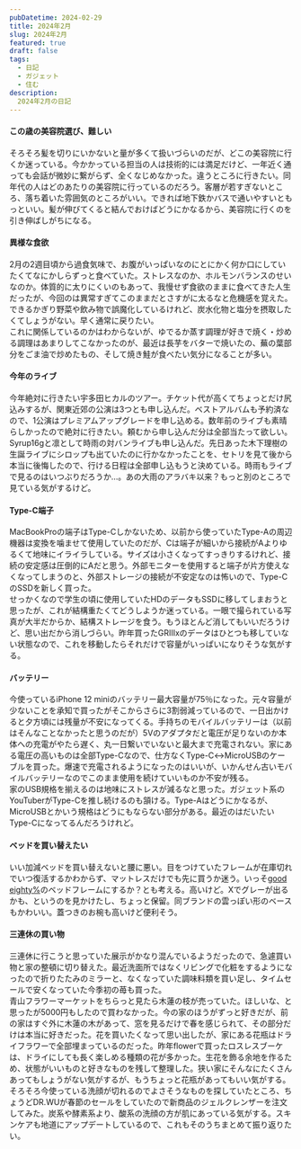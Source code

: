 ```yaml
---
pubDatetime: 2024-02-29
title: 2024年2月
slug: 2024年2月
featured: true
draft: false
tags:
  - 日記
  - ガジェット
  - 住む
description:
  2024年2月の日記
---
```


#### この歳の美容院選び、難しい
そろそろ髪を切りにいかないと量が多くて扱いづらいのだが、どこの美容院に行くか迷っている。今かかっている担当の人は技術的には満足だけど、一年近く通っても会話が微妙に繋がらず、全くなじめなかった。違うところに行きたい。同年代の人はどのあたりの美容院に行っているのだろう。客層が若すぎないところ、落ち着いた雰囲気のところがいい。できれば地下鉄かバスで通いやすいともっといい。髪が伸びてくると結んでおけばどうにかなるから、美容院に行くのを引き伸ばしがちになる。

#### 異様な食欲
2月の2週目頃から過食気味で、お腹がいっぱいなのにとにかく何か口にしていたくてなにかしらずっと食べていた。ストレスなのか、ホルモンバランスのせいなのか。体質的に太りにくいのもあって、我慢せず食欲のままに食べてきた人生だったが、今回のは異常すぎてこのままだとさすがに太るなと危機感を覚えた。できるかぎり野菜や飲み物で誤魔化しているけれど、炭水化物と塩分を摂取したくてしょうがない。早く通常に戻りたい。  
これに関係しているのかはわからないが、ゆでるか蒸す調理が好きで焼く・炒める調理はあまりしてこなかったのが、最近は長芋をバターで焼いたの、蕪の葉部分をごま油で炒めたもの、そして焼き鮭が食べたい気分になることが多い。

#### 今年のライブ
今年絶対に行きたい宇多田ヒカルのツアー。チケット代が高くてちょっとだけ尻込みするが、関東近郊の公演は3つとも申し込んだ。ベストアルバムも予約済なので、1公演はプレミアムアップグレードを申し込める。数年前のライブも素晴らしかったので絶対に行きたい。頼むから申し込んだ分は全部当たって欲しい。  
Syrup16gと凛として時雨の対バンライブも申し込んだ。先日あった木下理樹の生誕ライブにシロップも出ていたのに行かなかったことを、セトリを見て後から本当に後悔したので、行ける日程は全部申し込もうと決めている。時雨もライブで見るのはいつぶりだろうか…。あの大雨のアラバキ以来？もっと別のところで見ている気がするけど。

#### Type-C端子
MacBookProの端子はType-Cしかないため、以前から使っていたType-Aの周辺機器は変換を噛ませて使用していたのだが、Cは端子が細いから接続がAよりゆるくて地味にイライラしている。サイズは小さくなってすっきりするけれど、接続の安定感は圧倒的にAだと思う。外部モニターを使用すると端子が片方使えなくなってしまうのと、外部ストレージの接続が不安定なのは怖いので、Type-CのSSDを新しく買った。  
せっかくなので学生の頃に使用していたHDのデータもSSDに移してしまおうと思ったが、これが結構重たくてどうしようか迷っている。一眼で撮られている写真が大半だからか、結構ストレージを食う。もうほとんど消してもいいだろうけど、思い出だから消しづらい。昨年買ったGRⅢxのデータはひとつも移していない状態なので、これを移動したらそれだけで容量がいっぱいになりそうな気がする。

#### バッテリー
今使っているiPhone 12 miniのバッテリー最大容量が75％になった。元々容量が少ないことを承知で買ったがそこからさらに3割弱減っているので、一日出かけると夕方頃には残量が不安になってくる。手持ちのモバイルバッテリーは（以前はそんなことなかったと思うのだが）5Vのアダプタだと電圧が足りないのか本体への充電がやたら遅く、丸一日繋いでいないと最大まで充電されない。家にある電圧の高いものは全部Type-Cなので、仕方なくType-C↔MicroUSBのケーブルを買った。爆速で充電されるようになったのはいいが、いかんせん古いモバイルバッテリーなのでこのまま使用を続けていいものか不安が残る。  
家のUSB規格を揃えるのは地味にストレスが減るなと思った。ガジェット系のYouTuberがType-Cを推し続けるのも頷ける。Type-Aはどうにかなるが、MicroUSBとかいう規格はどうにもならない部分がある。最近のはだいたいType-Cになってるんだろうけれど。

#### ベッドを買い替えたい
いい加減ベッドを買い替えないと腰に悪い。目をつけていたフレームが在庫切れでいつ復活するかわからず、マットレスだけでも先に買うか迷う。いっそ[good eighty%](https://online.actus-interior.com/search/?brandCd=good_eighty_percent)のベッドフレームにするか？とも考える。高いけど。Xでグレーが出るかも、というのを見かけたし、ちょっと保留。同ブランドの雲っぽい形のベースもかわいい。蓋つきのお椀も高いけど便利そう。

#### 三連休の買い物
三連休に行こうと思っていた展示がかなり混んでいるようだったので、急遽買い物と家の整頓に切り替えた。最近洗面所ではなくリビングで化粧をするようになったので折りたたみのミラーと、なくなっていた調味料類を買い足し、タイムセールで安くなっていた今季初の苺も買った。  
青山フラワーマーケットをちらっと見たら木蓮の枝が売っていた。ほしいな、と思ったが5000円もしたので買わなかった。今の家のほうがずっと好きだが、前の家はすぐ外に木蓮の木があって、窓を見るだけで春を感じられて、その部分だけは本当に好きだった。花を買いたくなって思い出したが、家にある花瓶はドライフラワーで全部埋まっているのだった。昨年flowerで買ったロスレスブーケは、ドライにしても長く楽しめる種類の花が多かった。生花を飾る余地を作るため、状態がいいものと好きなものを残して整理した。狭い家にそんなにたくさんあってもしょうがない気がするが、もうちょっと花瓶があってもいい気がする。  
そろそろ今使っている洗顔が切れるのでよさそうなものを探していたところ、ちょうどDR.WUが春節のセールをしていたので新商品のジェルクレンザーを注文してみた。炭系や酵素系より、酸系の洗顔の方が肌にあっている気がする。スキンケアも地道にアップデートしているので、これもそのうちまとめて振り返りたい。  
